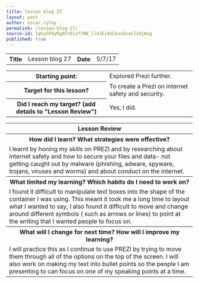 ```yaml
---
title: lesson blog 27
layout: post
author: oscar.ryley
permalink: /lesson-blog-27/
source-id: 1ghyFK9yRgAFx0isflNW_ll41Ei4oCbxvGcoLIs0jWug
published: true
---
```

<table>
  <tr>
    <th>Title</th>
    <td>Lesson blog 27</td>
    <th>Date</th>
    <td>5/7/17</td>
  </tr>
</table>


<table>
  <tr>
    <th>Starting point:</th>
    <td>Explored Prezi further.</td>
  </tr>
  <tr>
    <th>Target for this lesson?</th>
    <td>To create a Prezi on internet safety and security.</td>
  </tr>
  <tr>
    <th>Did I reach my target? 
(add details to "Lesson Review")</th>
    <td>Yes, I did.</td>
  </tr>
</table>


<table>
  <tr>
    <th>Lesson Review</th>
  </tr>
  <tr>
    <th>How did I learn? What strategies were effective? </th>
  </tr>
  <tr>
    <td>I learnt by honing my skills on PREZI and by researching about internet safety and how to secure your files and data- not getting caught out by malware (phishing, adware, spyware, trojans, viruses and worms) and about conduct on the internet. </td>
  </tr>
  <tr>
    <th>What limited my learning? Which habits do I need to work on? </th>
  </tr>
  <tr>
    <td>I found it difficult to manipulate text boxes into the shape of the container I was using. This meant it took me a long time to layout what I wanted to say, I also found it difficult to move and change around different symbols ( such as arrows or lines) to point at the writing that I wanted people to focus on.</td>
  </tr>
  <tr>
    <th>What will I change for next time? How will I improve my learning?</th>
  </tr>
  <tr>
    <td>I will practice this as I continue to use PREZI by trying to move them through all of the options on the top of the screen. I will also work on making my text into bullet points so the people I am presenting to can focus on one of my speaking points at a time.</td>
  </tr>
</table>


